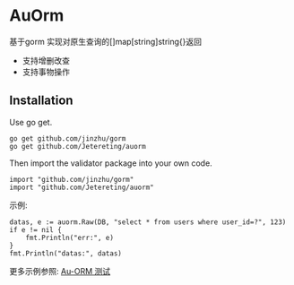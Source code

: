 # AuOrm
基于gorm 实现对原生查询的[]map[string]string{}返回

- 支持增删改查
- 支持事物操作

Installation
------------

Use go get.

	go get github.com/jinzhu/gorm
	go get github.com/Jetereting/auorm

Then import the validator package into your own code.

	import "github.com/jinzhu/gorm"
	import "github.com/Jetereting/auorm"

示例:
```golang
datas, e := auorm.Raw(DB, "select * from users where user_id=?", 123)
if e != nil {
	fmt.Println("err:", e)
}
fmt.Println("datas:", datas)
```

更多示例参照: [Au-ORM 测试](https://github.com/Jetereting/auorm/blob/master/auorm_test.go)

